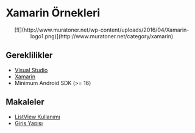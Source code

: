 # Xamarin Örnekleri

<center>[![](http://www.muratoner.net/wp-content/uploads/2016/04/Xamarin-logo1.png)](http://www.muratoner.net/category/xamarin)</center>

## Gereklilikler

* [Visual Studio](https://www.xamarin.com/download)
* [Xamarin](https://www.xamarin.com/download)
* Minimum Android SDK (>= 16)

## Makaleler

* [ListView Kullanımı](http://www.muratoner.net/?p=1068470)
* [Giriş Yapısı](http://www.muratoner.net/?p=1068499)
